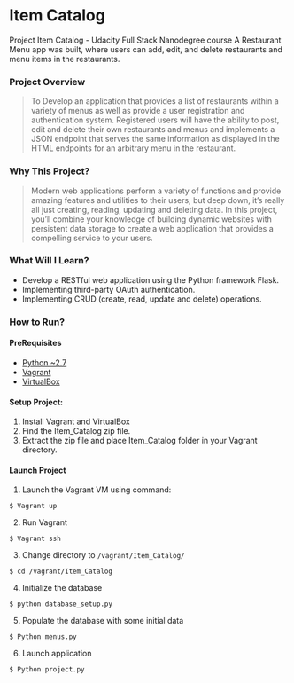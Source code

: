 # Item Catalog

Project Item Catalog - Udacity Full Stack Nanodegree course
A Restaurant Menu app was built, where users can add, edit, and delete restaurants and menu items in the restaurants.

### Project Overview
> To Develop an application that provides a list of restaurants within a variety of menus as well as provide a user registration and authentication system. Registered users will have the ability to post, edit and delete their own restaurants and menus and implements a JSON endpoint that serves the same information as displayed in the HTML endpoints for an arbitrary menu in the restaurant.

### Why This Project?
> Modern web applications perform a variety of functions and provide amazing features and utilities to their users; but deep down, it’s really all just creating, reading, updating and deleting data. In this project, you’ll combine your knowledge of building dynamic websites with persistent data storage to create a web application that provides a compelling service to your users.

### What Will I Learn?
  * Develop a RESTful web application using the Python framework Flask.
  * Implementing third-party OAuth authentication.
  * Implementing CRUD (create, read, update and delete) operations.
  
### How to Run?

#### PreRequisites
  * [Python ~2.7](https://www.python.org/)
  * [Vagrant](https://www.vagrantup.com/)
  * [VirtualBox](https://www.virtualbox.org/)
  
#### Setup Project:
  1. Install Vagrant and VirtualBox
  2. Find the Item_Catalog zip file.
  3. Extract the zip file and place Item_Catalog folder in your Vagrant directory.

#### Launch Project
  1. Launch the Vagrant VM using command:

  ```
  $ Vagrant up 
  ```

  2. Run Vagrant

  ```
  $ Vagrant ssh
  ```

  3. Change directory to `/vagrant/Item_Catalog/`

  ```
  $ cd /vagrant/Item_Catalog
  ```

  4. Initialize the database

  ```
  $ python database_setup.py
  ```

  5. Populate the database with some initial data

  ```
  $ Python menus.py
  ```

  6. Launch application

  ```
  $ Python project.py
  ```
